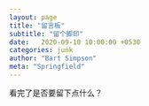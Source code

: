 ```yaml
---
layout: page
title: "留言板"
subtitle: "留个脚印"
date:   2020-09-10 10:00:00 +0530
categories: junk
author: "Bart Simpson"
meta: "Springfield"
---
```


看完了是否要留下点什么？


